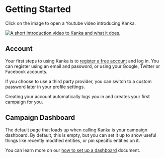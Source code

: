 # Getting Started

Click on the image to open a Youtube video introducing Kanka.

[![A short introduction video to Kanka and what it does.](https://img.youtube.com/vi/z4W5m9hmfUQ/0.jpg)](https://youtu.be/z4W5m9hmfUQ)

## Account

Your first steps to using Kanka is to [register a free account](https://app.kanka.io/register) and log in. You can register using an email and password, or using your Google, Twitter or Facebook accounts. 

If you choose to use a third party provider, you can switch to a custom password later in your profile settings.

Creating your account automatically logs you in and creates your first campaign for you.

## Campaign Dashboard

The default page that loads up when calling Kanka is your campaign dashboard. By default, this is empty, but you can set it up to show useful things like recently modified entities, or pin specific entities on it.

You can learn more on our [how to set up a dashboard](/guides/dashboard) document.
